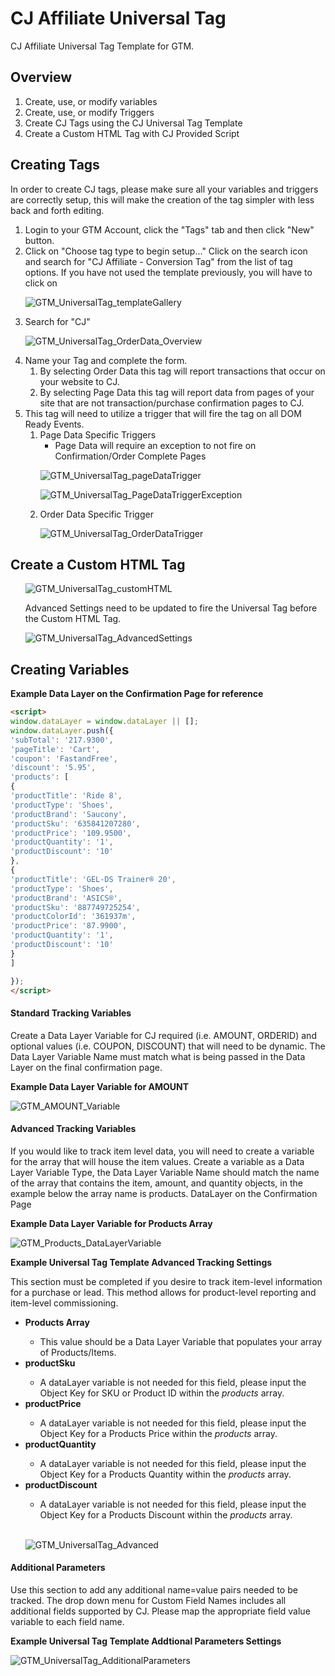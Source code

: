# CJ Affiliate Universal Tag
CJ Affiliate Universal Tag Template for GTM.

## Overview

<ol>
<li>Create, use, or modify variables
<li>Create, use, or modify Triggers
<li>Create CJ Tags using the CJ Universal Tag Template
<li>Create a Custom HTML Tag with CJ Provided Script
</ol>

## Creating Tags

In order to create CJ tags, please make sure all your variables and triggers are correctly setup, this will make the creation of the tag simpler with less back and forth editing.

<ol>
<li>Login to your GTM Account, click the "Tags" tab and then click "New" button.
<li>Click on "Choose tag type to begin setup..." Click on the search icon and search for "CJ Affiliate - Conversion Tag" from the list of tag options. If you have not used the template previously, you will have to click on

![GTM_UniversalTag_templateGallery](https://user-images.githubusercontent.com/55509975/110401048-b1cfc780-802d-11eb-8fe3-e04cea440824.PNG)
<li>Search for "CJ"

![GTM_UniversalTag_OrderData_Overview](https://user-images.githubusercontent.com/55509975/110400763-14749380-802d-11eb-996f-3f448a8a115f.PNG)
<li>Name your Tag and complete the form.
<ol>
<li>By selecting Order Data this tag will report transactions that occur on your website to CJ.</li>
<li>By selecting Page Data this tag will report data from pages of your site that are not transaction/purchase confirmation pages to CJ.</li>
</ol>

<li>This tag will need to utilize a trigger that will fire the tag on all DOM Ready Events.

<ol>
<li>
Page Data Specific Triggers
<ul><li>Page Data will require an exception to not fire on Confirmation/Order Complete Pages</li></ul>

![GTM_UniversalTag_pageDataTrigger](https://user-images.githubusercontent.com/55509975/110402138-b09f9a00-802f-11eb-9343-4c35a25c42ee.PNG)

![GTM_UniversalTag_PageDataTriggerException](https://user-images.githubusercontent.com/55509975/110529557-40942100-80ce-11eb-800f-e46e631a6dfc.PNG)

</li>
<li>
Order Data Specific Trigger

![GTM_UniversalTag_OrderDataTrigger](https://user-images.githubusercontent.com/55509975/110402400-302d6900-8030-11eb-9eae-bc37c36802fb.PNG)

</li>
</ol>
</ol>

## Create a Custom HTML Tag

<ul>

![GTM_UniversalTag_customHTML](https://user-images.githubusercontent.com/55509975/110536547-70dfbd80-80d6-11eb-9949-7b75bb37a890.PNG)


Advanced Settings need to be updated to fire the Universal Tag before the Custom HTML Tag.


![GTM_UniversalTag_AdvancedSettings](https://user-images.githubusercontent.com/55509975/110550720-071cdf00-80e9-11eb-9134-ca8647d59870.PNG)
</ul>


## Creating Variables

<b>Example Data Layer on the Confirmation Page for reference</b>

```HTML
<script>
window.dataLayer = window.dataLayer || [];
window.dataLayer.push({
'subTotal': '217.9300',
'pageTitle': 'Cart',
'coupon': 'FastandFree',
'discount': '5.95',
'products': [
{
'productTitle': 'Ride 8',
'productType': 'Shoes',
'productBrand': 'Saucony',
'productSku': '635841207280',
'productPrice': '109.9500',
'productQuantity': '1',
'productDiscount': '10'
},
{
'productTitle': 'GEL-DS Trainer® 20',
'productType': 'Shoes',
'productBrand': 'ASICS®',
'productSku': '887749725254',
'productColorId': '361937m',
'productPrice': '87.9900',
'productQuantity': '1',
'productDiscount': '10'
}
]

});
</script>
```
#### Standard Tracking Variables
Create a Data Layer Variable for CJ required (i.e. AMOUNT, ORDERID) and optional values (i.e. COUPON, DISCOUNT) that will need to be dynamic. The Data Layer Variable Name must match what is being passed in the Data Layer on the final confirmation page.

<b>Example Data Layer Variable for AMOUNT</b>

![GTM_AMOUNT_Variable](https://user-images.githubusercontent.com/55509975/110398679-2d7b4580-8029-11eb-9524-90a519b5b93f.JPG)


#### Advanced Tracking Variables
If you would like to track item level data, you will need to create a variable for the array that will house the item values. Create a variable as a Data Layer Variable Type, the Data Layer Variable Name should match the name of the array that contains the item, amount, and quantity objects, in the example below the array name is products.
DataLayer on the Confirmation Page

<b>Example Data Layer Variable for Products Array</b>

![GTM_Products_DataLayerVariable](https://user-images.githubusercontent.com/55509975/110399383-a0d18700-802a-11eb-927c-5255b909c031.JPG)

<b>Example Universal Tag Template Advanced Tracking Settings</b>

This section must be completed if you desire to track item-level information for a purchase or lead. This method allows for product-level reporting and item-level commissioning.

<ul>
<li><b>Products Array</b></li>
<ul>
<li>This value should be a Data Layer Variable that populates your array of Products/Items.</li>
</ul>
<li><b>productSku</b></li>
<ul>
<li>A dataLayer variable is not needed for this field, please input the Object Key for SKU or Product ID within the <i>products</i> array.</li>
</ul>
<li><b>productPrice</b></li>
<ul>
<li>A dataLayer variable is not needed for this field, please input the Object Key for a Products Price within the <i>products</i> array. </li>
</ul>
<li><b>productQuantity</b></li>
<ul>
<li>A dataLayer variable is not needed for this field, please input the Object Key for a Products Quantity within the <i>products</i> array.</li>
</ul>
<li><b>productDiscount</b></li>
<ul>
<li>A dataLayer variable is not needed for this field, please input the Object Key for a Products Discount within the <i>products</i> array.</li>
</ul>
<br/>

![GTM_UniversalTag_Advanced](https://user-images.githubusercontent.com/55509975/110519304-002ea600-80c2-11eb-9a07-1ada0d3adf99.PNG)
</ul>

#### Additional Parameters

Use this section to add any additional name=value pairs needed to be tracked. The drop down menu for Custom Field Names includes all additional fields supported by CJ. Please map the appropriate field value variable to each field name.

<b>Example Universal Tag Template Addtional Parameters Settings</b>

![GTM_UniversalTag_AdditionalParameters](https://user-images.githubusercontent.com/55509975/110533462-df228100-80d2-11eb-97f7-9d1566d22f8a.PNG)
